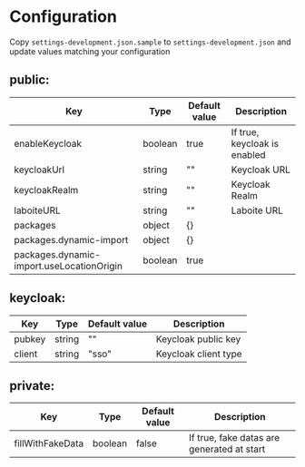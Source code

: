 # Configuration

Copy `settings-development.json.sample` to `settings-development.json` and update values matching your configuration

## public:

| Key                                       | Type    | Default value | Description                  |
| ----------------------------------------- | ------- | ------------- | ---------------------------- |
| enableKeycloak                            | boolean | true          | If true, keycloak is enabled |
| keycloakUrl                               | string  | ""            | Keycloak URL                 |
| keycloakRealm                             | string  | ""            | Keycloak Realm               |
| laboiteURL                                | string  | ""            | Laboite URL                  |
| packages                                  | object  | {}            |                              |
| packages.dynamic-import                   | object  | {}            |                              |
| packages.dynamic-import.useLocationOrigin | boolean | true          |                              |

## keycloak:

| Key    | Type   | Default value | Description          |
| ------ | ------ | ------------- | -------------------- |
| pubkey | string | ""            | Keycloak public key  |
| client | string | "sso"         | Keycloak client type |

## private:

| Key              | Type    | Default value | Description                                |
| ---------------- | ------- | ------------- | ------------------------------------------ |
| fillWithFakeData | boolean | false         | If true, fake datas are generated at start |
